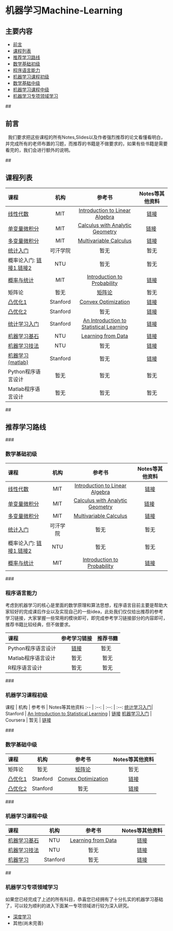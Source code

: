 # 机器学习Machine-Learning

## 主要内容
- [前言](#preparation) 
- [课程列表](#curriculum)
- [推荐学习路线](#learning_route)
 - [数学基础初级](#math_basic)
 - [程序语言能力](#programming_basic) 
 - [机器学习课程初级](#machine_learning_basic)
 - [数学基础中级](#math_median)
 - [机器学习课程中级](#machine_learning_median)
 
- [机器学习专项领域学习](#special_learning)

##<h2 id="preparation">前言</h2>
   我们要求把这些课程的所有Notes,Slides以及作者强烈推荐的论文看懂看明白，并完成所有的老师布置的习题，而推荐的书籍是不做要求的，如果有些书籍是需要看完的，我们会进行额外的说明。

##<h2 id="curriculum">课程列表</h2>

课程 | 机构 | 参考书 | Notes等其他资料
:-- | :--: | :--: | :--:
[线性代数](http://open.163.com/special/opencourse/daishu.html)| MIT | [Introduction to Linear Algebra](http://math.mit.edu/~gs/linearalgebra/) |  [链接](https://ocw.mit.edu/courses/mathematics/18-06-linear-algebra-spring-2010/study-materials/)
[单变量微积分](http://open.163.com/movie/2006/8/M/L/M6GLI5A07_M6GLJH1ML.html) |  MIT | [Calculus with Analytic Geometry](https://www.amazon.com/exec/obidos/ASIN/0070576424/ref=nosim/mitopencourse-20)  | [链接](https://ocw.mit.edu/courses/mathematics/18-01-single-variable-calculus-fall-2006/) 
[多变量微积分](http://open.163.com/special/opencourse/multivariable.html)  |  MIT | [Multivariable Calculus](https://www.amazon.com/exec/obidos/ASIN/0130339679/ref=nosim/mitopencourse-20) | [链接](https://ocw.mit.edu/courses/mathematics/18-02-multivariable-calculus-fall-2007/)
[统计入门](http://open.163.com/movie/2011/6/6/0/M82IC6GQU_M83J9IK60.html) | 可汗学院 | 暂无 | 暂无
概率论入门: [链接1](http://mooc.guokr.com/course/461/%E6%A9%9F%E7%8E%87/),[链接2](https://www.youtube.com/watch?v=GwSEguqJj6U&index=1&list=PLtvno3VRDR_jMAJcNY1n4pnP5kXtPOmVk)| NTU | 暂无 | 暂无
[概率与统计](https://www.youtube.com/watch?v=j9WZyLZCBzs&list=PLQ3khvAsNhargDx0dG1cQXOrA2u3JsFKc)| MIT | [Introduction to Probability](https://www.amazon.com/exec/obidos/ASIN/188652923X/ref=nosim/mitopencourse-20) | [链接](https://ocw.mit.edu/courses/electrical-engineering-and-computer-science/6-041-probabilistic-systems-analysis-and-applied-probability-fall-2010/tutorials/)
矩阵论 | 暂无 | [矩阵论](https://www.amazon.cn/%E7%9F%A9%E9%98%B5%E8%AE%BA-%E6%88%B4%E5%8D%8E/dp/B00116BRO0/ref=sr_1_1?s=books&ie=UTF8&qid=1478614198&sr=1-1&keywords=%E6%88%B4%E5%8D%8E%EF%BC%8C+%E7%9F%A9%E9%98%B5%E8%AE%BA) | 暂无 
[凸优化1](https://lagunita.stanford.edu/courses/Engineering/CVX101/Winter2014/about)| Stanford | [Convex Optimization](http://www.stanford.edu/~boyd/cvxbook/bv_cvxbook.pdf) | [链接](http://stanford.edu/class/ee364a/index.html)
[凸优化2](https://www.youtube.com/watch?v=U3lJAObbMFI&list=PL3940DD956CDF0622&index=20)| Stanford | 暂无 |  [链接](http://stanford.edu/class/ee364b/)
[统计学习入门](https://lagunita.stanford.edu/courses/HumanitiesSciences/StatLearning/Winter2016/about)| Stanford | [An Introduction to Statistical Learning](http://www-bcf.usc.edu/~gareth/ISL/) | [链接](https://lagunita.stanford.edu/courses/HumanitiesSciences/StatLearning/Winter2016/about)
[机器学习基石](https://www.coursera.org/instructor/htlin)| NTU | [Learning from Data](https://www.amazon.com/gp/product/1600490069) | [链接](https://www.csie.ntu.edu.tw/~htlin/course/mlfound16fall/)
[机器学习技法](https://www.coursera.org/instructor/htlin)| NTU | 暂无 | [链接](https://www.csie.ntu.edu.tw/~htlin/course/ml15fall/)
[机器学习(matlab)](http://open.163.com/movie/2008/1/M/C/M6SGF6VB4_M6SGHFBMC.html)| Stanford |暂无| [链接](http://cs229.stanford.edu/materials.html)
Python程序语言设计| 暂无 | 暂无 | 暂无
Matlab程序语言设计| 暂无 | 暂无 | 暂无

##<h2 id="learning_route">推荐学习路线</h2>
###<h3 id="math_basic">数学基础初级</h3>

课程 | 机构 | 参考书 | Notes等其他资料
:-- | :--: | :--: | :--:
[线性代数](http://open.163.com/special/opencourse/daishu.html)| MIT | [Introduction to Linear Algebra](http://math.mit.edu/~gs/linearalgebra/) |  [链接](https://ocw.mit.edu/courses/mathematics/18-06-linear-algebra-spring-2010/study-materials/)
[单变量微积分](http://open.163.com/movie/2006/8/M/L/M6GLI5A07_M6GLJH1ML.html) |  MIT | [Calculus with Analytic Geometry](https://www.amazon.com/exec/obidos/ASIN/0070576424/ref=nosim/mitopencourse-20)  | [链接](https://ocw.mit.edu/courses/mathematics/18-01-single-variable-calculus-fall-2006/) 
[多变量微积分](http://open.163.com/special/opencourse/multivariable.html)  |  MIT | [Multivariable Calculus](https://www.amazon.com/exec/obidos/ASIN/0130339679/ref=nosim/mitopencourse-20) | [链接](https://ocw.mit.edu/courses/mathematics/18-02-multivariable-calculus-fall-2007/)
[统计入门](http://open.163.com/movie/2011/6/6/0/M82IC6GQU_M83J9IK60.html) | 可汗学院 | 暂无 | 暂无
概率论入门: [链接1](http://mooc.guokr.com/course/461/%E6%A9%9F%E7%8E%87/),[链接2](https://www.youtube.com/watch?v=GwSEguqJj6U&index=1&list=PLtvno3VRDR_jMAJcNY1n4pnP5kXtPOmVk)| NTU | 暂无 | 暂无
[概率与统计](https://www.youtube.com/watch?v=j9WZyLZCBzs&list=PLQ3khvAsNhargDx0dG1cQXOrA2u3JsFKc)| MIT | [Introduction to Probability](https://www.amazon.com/exec/obidos/ASIN/188652923X/ref=nosim/mitopencourse-20) | [链接](https://ocw.mit.edu/courses/electrical-engineering-and-computer-science/6-041-probabilistic-systems-analysis-and-applied-probability-fall-2010/tutorials/)


###<h3 id="programming_basic">程序语言能力</h3>
考虑到机器学习的核心是里面的数学原理和算法思想，程序语言目前主要是帮助大家较好的完成课后作业以及实现自己的一些idea，此处我们仅仅给出推荐的参考学习链接，大家掌握一些常用的模块即可，即完成参考学习链接部分的内容即可，推荐书籍比较经典，但不做要求。

课程 | 参考学习链接 | 推荐书籍
:-- | :--: | :--:
Python程序语言设计| [链接](http://cs231n.github.io/python-numpy-tutorial/) | 暂无  
Matlab程序语言设计| 暂无 | 暂无 
R程序语言设计| 暂无 | 暂无 


###<h3 id="machine_learning_basic">机器学习课程初级</h3>
课程 | 机构 | 参考书 | Notes等其他资料
:-- | :--: | :--: | :--:
[统计学习入门](https://lagunita.stanford.edu/courses/HumanitiesSciences/StatLearning/Winter2016/about)| Stanford | [An Introduction to Statistical Learning](http://www-bcf.usc.edu/~gareth/ISL/) | [链接](https://lagunita.stanford.edu/courses/HumanitiesSciences/StatLearning/Winter2016/about)
[机器学习入门](https://www.coursera.org/learn/machine-learning) | Coursera | 暂无 | [链接](https://www.coursera.org/learn/machine-learning)


###<h3 id="math_median">数学基础中级</h3>

课程 | 机构 | 参考书 | Notes等其他资料
:-- | :--: | :--: | :--:
矩阵论 | 暂无 | [矩阵论](https://www.amazon.cn/%E7%9F%A9%E9%98%B5%E8%AE%BA-%E6%88%B4%E5%8D%8E/dp/B00116BRO0/ref=sr_1_1?s=books&ie=UTF8&qid=1478614198&sr=1-1&keywords=%E6%88%B4%E5%8D%8E%EF%BC%8C+%E7%9F%A9%E9%98%B5%E8%AE%BA) | 暂无 
[凸优化1](https://lagunita.stanford.edu/courses/Engineering/CVX101/Winter2014/about)| Stanford | [Convex Optimization](http://www.stanford.edu/~boyd/cvxbook/bv_cvxbook.pdf) | [链接](http://stanford.edu/class/ee364a/index.html)
[凸优化2](https://www.youtube.com/watch?v=U3lJAObbMFI&list=PL3940DD956CDF0622&index=20)| Stanford | 暂无 |  [链接](http://stanford.edu/class/ee364b/)


###<h3 id="machine_learning_median">机器学习课程中级</h3>

课程 | 机构 | 参考书 | Notes等其他资料
:-- | :--: | :--: | :--:
[机器学习基石](https://www.coursera.org/instructor/htlin)| NTU | [Learning from Data](https://www.amazon.com/gp/product/1600490069) | [链接](https://www.csie.ntu.edu.tw/~htlin/course/mlfound16fall/)
[机器学习技法](https://www.coursera.org/instructor/htlin)| NTU | 暂无 | [链接](https://www.csie.ntu.edu.tw/~htlin/course/ml15fall/)
[机器学习](http://open.163.com/movie/2008/1/M/C/M6SGF6VB4_M6SGHFBMC.html)| Stanford |暂无| [链接](http://cs229.stanford.edu/materials.html)


##<h3 id="special_learning">机器学习专项领域学习</h3>
如果您已经完成了上述的所有科目，恭喜您已经拥有了十分扎实的机器学习基础了，可以较为顺利的进入下面某一专项领域进行较为深入研究。

- [深度学习](https://github.com/dayeren/Deep-Learning)
- 其他(尚未完善)






